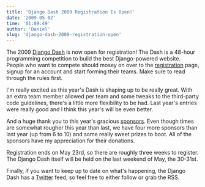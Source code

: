 ```yaml
---
title: 'Django Dash 2009 Registration Is Open!'
date: '2009-05-02'
time: '01:09:49'
author: 'Daniel'
slug: 'django-dash-2009-registration-open'
---
```


<p>
    The 2009 <a href="http://djangodash.com/">Django Dash</a> is now open for
    registration! The Dash is a 48-hour programming competition to build the
    best Django-powered website. People who want to compete should mosey on over to the
    <a href="http://djangodash.com/registration/">registration</a> page, signup
    for an account and start forming their teams. Make sure to read through the
    rules first.
</p>

<p>
    I'm really excited as this year's Dash is shaping up to be really great.
    With an extra team member allowed per team and some tweaks to the
    third-party code guidelines, there's a little more flexibility to be had.
    Last year's entries were really good and I think this year's will be even
    better.
</p>

<p>
    And a huge thank you to this year's gracious
    <a href="http://djangodash.com/sponsors/">sponsors</a>. Even though times
    are somewhat rougher this year than last, we have four more sponsors than
    last year (up from 6 to 10) and some really sweet prizes to boot. All of the
    sponsors have my appreciation for their donations.
</p>

<p>
    Registration ends on May 23rd, so there are roughly three weeks to register.
    The Django Dash itself will be held on the last weekend of May, the 30-31st.
</p>

<p>
    Finally, if you want to keep up to date on what's happening, the Django Dash
    has a <a href="http://twitter.com/djangodash">Twitter</a> feed, so feel free
    to either follow or grab the RSS.
</p>